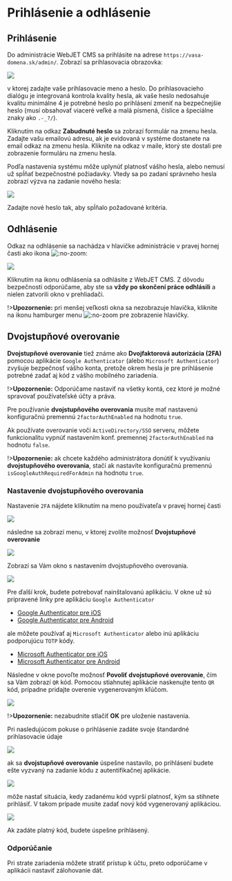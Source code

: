 # Prihlásenie a odhlásenie

## Prihlásenie

Do administrácie WebJET CMS sa prihlásite na adrese ```https://vasa-domena.sk/admin/```. Zobrazí sa prihlasovacia obrazovka:

![](logon.png)

v ktorej zadajte vaše prihlasovacie meno a heslo. Do prihlasovacieho dialógu je integrovaná kontrola kvality hesla, ak vaše heslo nedosahuje kvalitu minimálne 4 je potrebné heslo po prihlásení zmeniť na bezpečnejšie heslo (musí obsahovať viaceré veľké a malá písmená, číslice a špeciálne znaky ako ```.-_?/```).

Kliknutím na odkaz **Zabudnuté heslo** sa zobrazí formulár na zmenu hesla. Zadajte vašu emailovú adresu, ak je evidovaná v systéme dostanete na email odkaz na zmenu hesla. Kliknite na odkaz v maile, ktorý ste dostali pre zobrazenie formuláru na zmenu hesla.

Podľa nastavenia systému môže uplynúť platnosť vášho hesla, alebo nemusí už spĺňať bezpečnostné požiadavky. Vtedy sa po zadaní správneho hesla zobrazí výzva na zadanie nového hesla:

![](logon-weak-password.png)

Zadajte nové heslo tak, aby spĺňalo požadované kritéria.

## Odhlásenie

Odkaz na odhlásenie sa nachádza v hlavičke administrácie v pravej hornej časti ako ikona ![](icon-logoff.png ":no-zoom"):

![](header-logoff.png)

Kliknutím na ikonu odhlásenia sa odhlásite z WebJET CMS. Z dôvodu bezpečnosti odporúčame, aby ste sa **vždy po skončení práce odhlásili** a nielen zatvorili okno v prehliadači.

!>**Upozornenie:** pri menšej veľkosti okna sa nezobrazuje hlavička, kliknite na ikonu hamburger menu ![](icon-hamburger.png ":no-zoom") pre zobrazenie hlavičky.

## Dvojstupňové overovanie

**Dvojstupňové overovanie** tiež známe ako **Dvojfaktorová autorizácia (2FA)** pomocou aplikácie `Google Authenticator` (alebo `Microsoft Authenticator`) zvyšuje bezpečnosť vášho konta, pretože okrem hesla je pre prihlásenie potrebné zadať aj kód z vášho mobilného zariadenia.

!>**Upozornenie:** Odporúčame nastaviť na všetky kontá, cez ktoré je možné spravovať používateľské účty a práva.

Pre používanie **dvojstupňového overovania** musíte mať nastavenú konfiguračnú premennú `2factorAuthEnabled` na hodnotu `true`.

Ak používate overovanie voči `ActiveDirectory/SSO` serveru, môžete funkcionalitu vypnúť nastavením konf. premennej `2factorAuthEnabled` na hodnotu `false`.

!>**Upozornenie:** ak chcete každého administrátora donútiť k využívaniu **dvojstupňového overovania**, stačí ak nastavíte konfiguračnú premennú `isGoogleAuthRequiredForAdmin` na hodnotu `true`.

### Nastavenie dvojstupňového overovania

Nastavenie `2FA` nájdete kliknutím na meno používateľa v pravej hornej časti

![](2fa_part_1.png)

následne sa zobrazí menu, v ktorej zvolíte možnosť **Dvojstupňové overovanie**

![](2fa_part_2.png)

Zobrazí sa Vám okno s nastavením dvojstupňového overovania.

![](2fa_part_3.png)

Pre ďalší krok, budete potrebovať nainštalovanú aplikáciu. V okne už sú pripravené linky pre aplikáciu `Google Authenticator`

- <a href="https://itunes.apple.com/us/app/google-authenticator/id388497605" target="_blank">Google Authenticator pre iOS</a>
- <a href="https://play.google.com/store/apps/details?id=com.google.android.apps.authenticator2" target="_blank">Google Authenticator pre Android</a>

ale môžete používať aj `Microsoft Authenticator` alebo inú aplikáciu podporujúcu `TOTP` kódy.

- <a href="https://apps.apple.com/us/app/microsoft-authenticator/id983156458" target="_blank">Microsoft Authenticator pre iOS</a>
- <a href="https://play.google.com/store/search?q=microsoft%20auth&c=apps" target="_blank">Microsoft Authenticator pre Android</a>

Následne v okne povoľte možnosť **Povoliť dvojstupňové overovanie**, čím sa Vám zobrazí `QR` kód. Pomocou stiahnutej aplikácie naskenujte tento `QR` kód, prípadne pridajte overenie vygenerovaným kľúčom.

![](2fa_part_4.png)

!>**Upozornenie:** nezabudnite stlačiť **OK** pre uloženie nastavenia.

Pri nasledujúcom pokuse o prihlásenie zadáte svoje štandardné prihlasovacie údaje

![](2fa_part_5.png)

ak sa **dvojstupňové overovanie** úspešne nastavilo, po prihlásení budete ešte vyzvaný na zadanie kódu z autentifikačnej aplikácie.

![](2fa_part_6.png)

môže nastať situácia, kedy zadanému kód vyprší platnosť, kým sa stihnete prihlásiť. V takom prípade musíte zadať nový kód vygenerovaný aplikáciou.

![](2fa_part_7.png)

Ak zadáte platný kód, budete úspešne prihlásený.

### Odporúčanie

Pri strate zariadenia môžete stratiť prístup k účtu, preto odporúčame v aplikácii nastaviť zálohovanie dát.